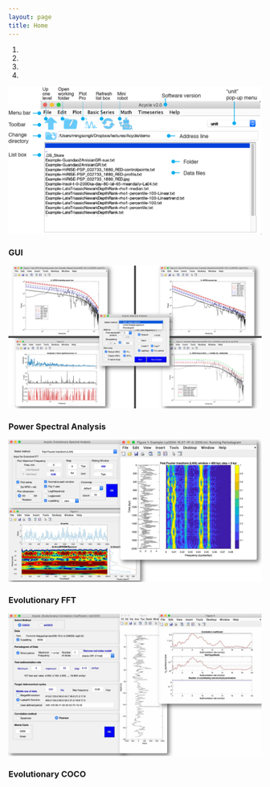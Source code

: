 ```yaml
---
layout: page
title: Home
--- 
```

<div class ="heading">
</div>
<div id ="myCarousel" class="carousel slide text-center" data-ride="carousel">
	<ol class="carousel-indicators">
		<li data-target="#myCarousel" data-slide-to="0" class="active"></li>
		<li data-target="#myCarousel" data-slide-to="1"></li>
		<li data-target="#myCarousel" data-slide-to="2"></li>
		<li data-target="#myCarousel" data-slide-to="3"></li>
	</ol>
	<div class="carousel-inner" role="listbox">
		<div class="carousel-item active">
			<img src="/images/Fig.1-GUI.png" alt= "GUI">
			<div class="carousel-caption">
				<h3>GUI</h3>
			</div>
</div>
<div class="carousel-item">
	<img src="/images/Slide2.jpeg" alt= "Power Spectral Analysis">
	<div class="carousel-caption">
	<h3> Power Spectral Analysis </h3>
	</div>
</div>		
<div class="carousel-item">
	<img src="/images/Slide3.jpeg" alt= "Evolutionary FFT">
	<div class="carousel-caption">
	<h3>Evolutionary FFT</h3>
	</div>
</div>
<div class="carousel-item">
	<img src="/images/Slide4.jpeg" alt= "Evolutionary COCO">
	<div class="carousel-caption">
	<h3>Evolutionary COCO</h3>
	</div>
</div>
<a class="carousel-control-prev" href="#myCarousel" data-slide="prev" role="button"> <span class="fa fa-arrow-left" id = "home"></span></a>
<a class="carousel-control-next " href="#myCarousel" data-slide="next" role="button"> <span class="fa fa-arrow-right" id = "home"></span></a>
</div>			
